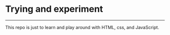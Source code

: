 # Trying and experiment
---

This repo is just to learn and play around with HTML, css, and JavaScript.

